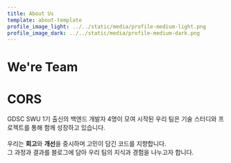 ```yaml
---
title: About Us
template: about-template
profile_image_light: ../../static/media/profile-medium-light.png
profile_image_dark: ../../static/media/profile-medium-dark.png
---
```


<h1>We're Team</h1>
<h1>CORS</h1>

<p>
GDSC SWU 1기 출신의 백엔드 개발자 4명이 모여 시작된 우리 팀은 기술 스터디와 프로젝트를 통해 함께 성장하고 있습니다.<br><br>
우리는 <b>회고</b>와 <b>개선</b>을 중시하며 고민이 담긴 코드를 지향합니다.<br>
그 과정과 결과를 블로그에 담아 우리 팀의 지식과 경험을 나누고자 합니다.
</p>
